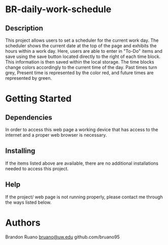 # BR-daily-work-schedule

## Description

This project allows users to set a scheduler for the current work day. The scheduler shows the current date at the top of the page and exhibits the hours within a work day. Here, users are able to enter in "To-Do" items and save using the save button located directly to the right of each time block. This information is then saved within the local storage. The time blocks change colors accordingly to the current time of the day. Past times turn grey, Present time is represented by the color red, and future times are represented by green.

# Getting Started

## Dependencies

In order to access this web page a working device that has access to the internet and a proper web browser is necessary.

## Installing

If the items listed above are available, there are no additional installations needed to access this project.

## Help

If the project/ web page is not running properly, please contact me through the ways listed below.

# Authors

Brandon Ruano
bruano@uw.edu
github.com/bruano95